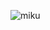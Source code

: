 ![miku]([https://giphy.com/gifs/vocaloid-miku-hatsune-Hx48Na3LBp1Dy/](https://media0.giphy.com/media/Hx48Na3LBp1Dy/giphy.mp4?cid=ecf05e472a9glv01i96and6wh3uounjl6gfiew8loudgczkn&rid=giphy.mp4&ct=g))
